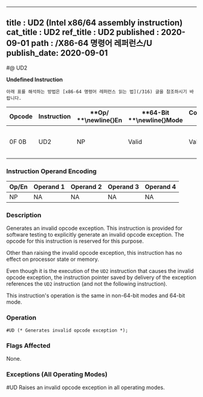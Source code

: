----------------------------
title : UD2 (Intel x86/64 assembly instruction)
cat_title : UD2
ref_title : UD2
published : 2020-09-01
path : /X86-64 명령어 레퍼런스/U
publish_date: 2020-09-01
----------------------------


#@ UD2

**Undefined Instruction**

```lec-info
아래 표를 해석하는 방법은 [x86-64 명령어 레퍼런스 읽는 법](/316) 글을 참조하시기 바랍니다.
```

|**Opcode**|**Instruction**|**Op/ **\newline{}**En**|**64-Bit **\newline{}**Mode**|**Compat/**\newline{}**Leg Mode**|**Description**|
|----------|---------------|------------------------|-----------------------------|---------------------------------|---------------|
|0F 0B|UD2|NP|Valid|Valid|Raise invalid opcode exception.|
### Instruction Operand Encoding


|Op/En|Operand 1|Operand 2|Operand 3|Operand 4|
|-----|---------|---------|---------|---------|
|NP|NA|NA|NA|NA|
### Description


Generates an invalid opcode exception. This instruction is provided for software testing to explicitly generate an invalid opcode exception. The opcode for this instruction is reserved for this purpose.

Other than raising the invalid opcode exception, this instruction has no effect on processor state or memory.

Even though it is the execution of the `UD2` instruction that causes the invalid opcode exception, the instruction pointer saved by delivery of the exception references the `UD2` instruction (and not the following instruction).

This instruction's operation is the same in non-64-bit modes and 64-bit mode.


### Operation

```info-verb
#UD (* Generates invalid opcode exception *);
```
### Flags Affected


None.

### Exceptions (All Operating Modes)


#UD Raises an invalid opcode exception in all operating modes.

